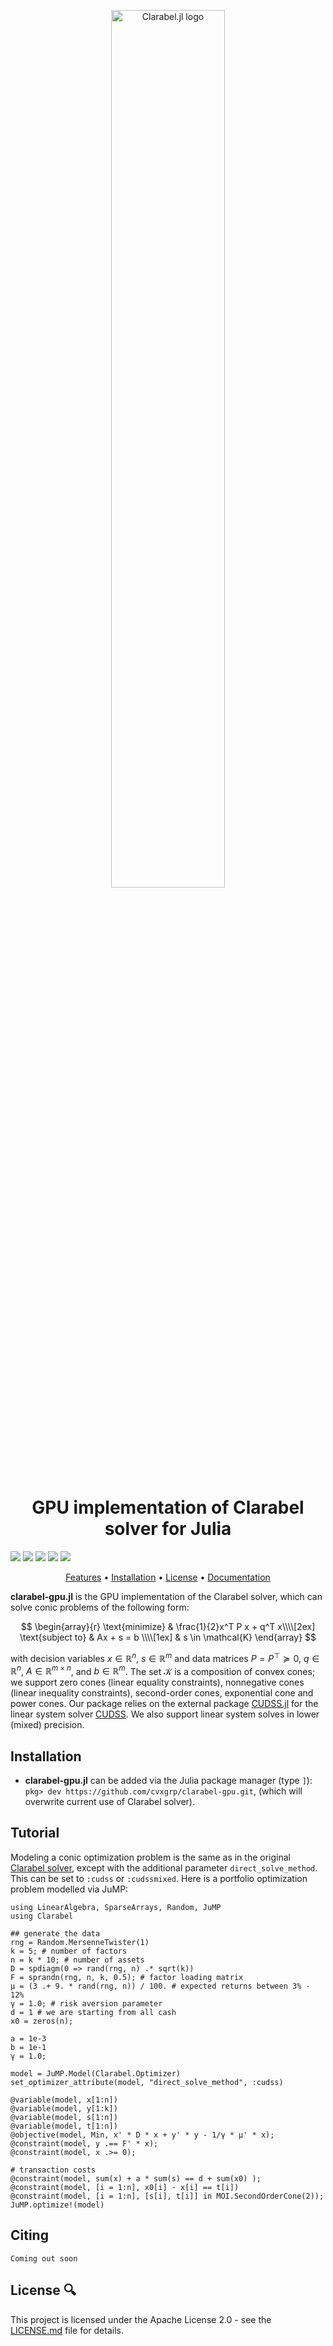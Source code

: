 
<p align="center">
<picture>
  <source media="(prefers-color-scheme: dark)" srcset="https://github.com/oxfordcontrol/ClarabelDocs/blob/main/docs/src/assets/logo-banner-dark-jl.png" width=60%>
  <source media="(prefers-color-scheme: light)" srcset="https://github.com/oxfordcontrol/ClarabelDocs/blob/main/docs/src/assets/logo-banner-light-jl.png" width=60%>
  <img alt="Clarabel.jl logo" src="https://github.com/oxfordcontrol/ClarabelDocs/blob/main/docs/src/assets/logo-banner-light-jl.png" height="25">
</picture>
<h1 align="center" margin=0px>
GPU implementation of Clarabel solver for Julia
</h1>
   <a href="https://github.com/oxfordcontrol/Clarabel.jl/actions"><img src="https://github.com/oxfordcontrol/Clarabel.jl/workflows/ci/badge.svg?branch=main"></a>
  <a href="https://codecov.io/gh/oxfordcontrol/Clarabel.jl"><img src="https://codecov.io/gh/oxfordcontrol/Clarabel.jl/branch/main/graph/badge.svg"></a>
  <a href="https://oxfordcontrol.github.io/ClarabelDocs/stable"><img src="https://img.shields.io/badge/Documentation-stable-purple.svg"></a>
  <a href="https://opensource.org/licenses/Apache-2.0"><img src="https://img.shields.io/badge/License-Apache%202.0-blue.svg"></a>
  <a href="https://github.com/oxfordcontrol/Clarabel.jl/releases"><img src="https://img.shields.io/badge/Release-v0.9.0-blue.svg"></a>
</p>

<p align="center">
  <a href="#features">Features</a> •
  <a href="#installation">Installation</a> •
  <a href="#license-">License</a> •
  <a href="https://oxfordcontrol.github.io/ClarabelDocs/stable">Documentation</a>
</p>

__clarabel-gpu.jl__ is the GPU implementation of the Clarabel solver, which can solve conic problems of the following form:

$$
\begin{array}{r}
\text{minimize} & \frac{1}{2}x^T P x + q^T x\\\\[2ex]
\text{subject to} & Ax + s = b \\\\[1ex]
        & s \in \mathcal{K}
\end{array}
$$

with decision variables
$x \in \mathbb{R}^n$,
$s \in \mathbb{R}^m$
and data matrices
$P=P^\top \succeq 0$,
$q \in \mathbb{R}^n$,
$A \in \mathbb{R}^{m \times n}$, and
$b \in \mathbb{R}^m$.
The set $\mathcal{K}$ is a composition of convex cones; we support zero cones (linear equality constraints), nonnegative cones (linear inequality constraints), second-order cones, exponential cone and power cones. Our package relies on the external package [CUDSS.jl](https://github.com/exanauts/CUDSS.jl) for the linear system solver [CUDSS](https://developer.nvidia.com/cudss). We also support linear system solves in lower (mixed) precision.


## Installation
- __clarabel-gpu.jl__ can be added via the Julia package manager (type `]`): `pkg> dev https://github.com/cvxgrp/clarabel-gpu.git`, (which will overwrite current use of Clarabel solver).

## Tutorial
Modeling a conic optimization problem is the same as in the original [Clarabel solver](https://clarabel.org/stable/), except with the additional parameter `direct_solve_method`. This can be set to `:cudss` or `:cudssmixed`. Here is a portfolio optimization problem modelled via JuMP:
```
using LinearAlgebra, SparseArrays, Random, JuMP
using Clarabel

## generate the data
rng = Random.MersenneTwister(1)
k = 5; # number of factors
n = k * 10; # number of assets
D = spdiagm(0 => rand(rng, n) .* sqrt(k))
F = sprandn(rng, n, k, 0.5); # factor loading matrix
μ = (3 .+ 9. * rand(rng, n)) / 100. # expected returns between 3% - 12%
γ = 1.0; # risk aversion parameter
d = 1 # we are starting from all cash
x0 = zeros(n);

a = 1e-3
b = 1e-1
γ = 1.0;

model = JuMP.Model(Clarabel.Optimizer)
set_optimizer_attribute(model, "direct_solve_method", :cudss)

@variable(model, x[1:n])
@variable(model, y[1:k])   
@variable(model, s[1:n])
@variable(model, t[1:n])
@objective(model, Min, x' * D * x + y' * y - 1/γ * μ' * x);
@constraint(model, y .== F' * x);
@constraint(model, x .>= 0);

# transaction costs
@constraint(model, sum(x) + a * sum(s) == d + sum(x0) );
@constraint(model, [i = 1:n], x0[i] - x[i] == t[i]) 
@constraint(model, [i = 1:n], [s[i], t[i]] in MOI.SecondOrderCone(2));
JuMP.optimize!(model)
```

## Citing
```
Coming out soon
```

## License 🔍
This project is licensed under the Apache License  2.0 - see the [LICENSE.md](https://github.com/oxfordcontrol/Clarabel.jl/blob/main/LICENSE.md) file for details.

